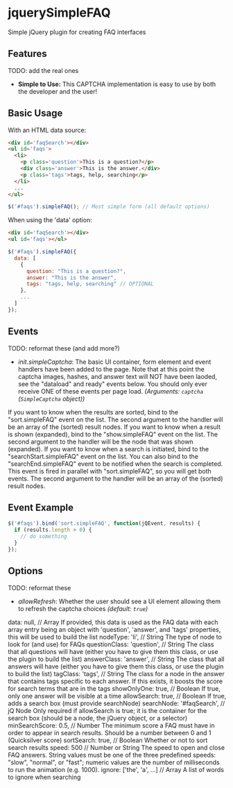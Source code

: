 jquerySimpleFAQ
===============

Simple jQuery plugin for creating FAQ interfaces

Features
--------

TODO: add the real ones

* __Simple to Use:__ This CAPTCHA implementation is easy to use by both the developer and the user!


Basic Usage
-----------

With an HTML data source:
```html
<div id='faqSearch'></div>
<ul id='faqs'>
  <li>
    <p class='question'>This is a question?</p>
    <div class='answer'>This is the answer.</div>
    <p class='tags'>tags, help, searching</p>
  </li>
  ...
</ul>
```

```javascript
$('#faqs').simpleFAQ(); // Most simple form (all default options)
```

When using the 'data' option:

```html
<div id='faqSearch'></div>
<ul id='faqs'></ul>
```

```javascript
$('#faqs').simpleFAQ({
  data: [
    {
      question: "This is a question?",
      answer: "This is the answer",
      tags: "tags, help, searching" // OPTIONAL
    },
    ...
  ]
});
```

Events
------

TODO: reformat these (and add more?)

* _init.simpleCaptcha_: The basic UI container, form element and event handlers have been added to the page. Note that at this point the captcha images, hashes, and answer text will NOT have been laoded, see the "dataload" and ready" events below. You should only ever receive ONE of these events per page load. _(Arguments: `captcha` (`SimpleCaptcha` object))_

If you want to know when the results are sorted, bind to the "sort.simpleFAQ" event on the list. The second argument to the handler will be an array of the (sorted) result nodes.
If you want to know when a result is shown (expanded), bind to the "show.simpleFAQ" event on the list. The second argument to the handler will be the node that was shown (expanded).
If you want to know when a search is initiated, bind to the "searchStart.simpleFAQ" event on the list.
You can also bind to the "searchEnd.simpleFAQ" event to be notified when the search is completed. This event is fired in parallel with "sort.simpleFAQ", so you will get both events. The second argument to the handler will be an array of the (sorted) result nodes.

Event Example
-------------

```javascript
$('#faqs').bind('sort.simpleFAQ', function(jQEvent, results) {
  if (results.length > 0) {
    // do something
  }
});
```

Options
-------

TODO: reformat these

* _allowRefresh_: Whether the user should see a UI element allowing them to refresh the captcha choices _(default: `true`)_

data: null,                // Array If provided, this data is used as the FAQ data with each array entry being an object with 'question', 'answer', and 'tags' properties, this will be used to build the list
nodeType: 'li',            // String The type of node to look for (and use) for FAQs
questionClass: 'question', // String The class that all questions will have (either you have to give them this class, or use the plugin to build the list)
answerClass: 'answer',     // String The class that all answers will have (either you have to give them this class, or use the plugin to build the list)
tagClass: 'tags',          // String The class for a node in the answer that contains tags specific to each answer. If this exists, it boosts the score for search terms that are in the tags
showOnlyOne: true,         // Boolean If true, only one answer will be visible at a time
allowSearch: true,         // Boolean If true, adds a search box (must provide searchNode)
searchNode: '#faqSearch',  // jQ Node  Only required if allowSearch is true; it is the container for the search box (should be a node, the jQuery object, or a selector)
minSearchScore: 0.5,       // Number The minimum score a FAQ must have in order to appear in search results. Should be a number between 0 and 1 (Quicksilver score)
sortSearch: true,          // Boolean Whether or not to sort search results
speed: 500                 // Number or String The speed to open and close FAQ answers. String values must be one of the three predefined speeds: "slow", "normal", or "fast"; numeric values are the number of milliseconds to run the animation (e.g. 1000).
ignore: ['the', 'a', ...]  // Array A list of words to ignore when searching

